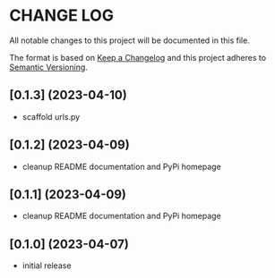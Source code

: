 # CHANGE LOG

All notable changes to this project will be documented in this file.

The format is based on [Keep a Changelog](http://keepachangelog.com/)
and this project adheres to [Semantic Versioning](http://semver.org/).

## [0.1.3] (2023-04-10)

- scaffold urls.py

## [0.1.2] (2023-04-09)

- cleanup README documentation and PyPi homepage

## [0.1.1] (2023-04-09)

- cleanup README documentation and PyPi homepage

## [0.1.0] (2023-04-07)

- initial release
